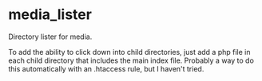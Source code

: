 media_lister
============

Directory lister for media.

To add the ability to click down into child directories, just add a php file in each child directory that includes the main index file. Probably a way to do this automatically with an .htaccess rule, but I haven't tried.
